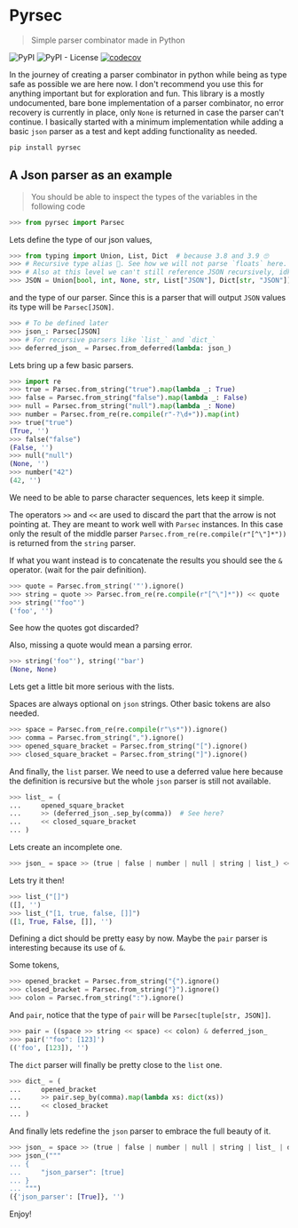 # Pyrsec

> Simple parser combinator made in Python

![PyPI](https://img.shields.io/pypi/v/pyrsec)
![PyPI - License](https://img.shields.io/pypi/l/pyrsec)
[![codecov](https://codecov.io/gh/frndmg/pyrsec/branch/main/graph/badge.svg?token=ROCVIXSZMO)](https://codecov.io/gh/frndmg/pyrsec)

In the journey of creating a parser combinator in python while being as type safe as
possible we are here now. I don't recommend you use this for anything important but for
exploration and fun. This library is a mostly undocumented, bare bone implementation of
a parser combinator, no error recovery is currently in place, only `None` is returned in
case the parser can't continue. I basically started with a minimum implementation while
adding a basic `json` parser as a test and kept adding functionality as needed.

```bash
pip install pyrsec
```

## A Json parser as an example

> You should be able to inspect the types of the variables in the following code

```python
>>> from pyrsec import Parsec

```

Lets define the type of our json values,

```python
>>> from typing import Union, List, Dict  # because 3.8 and 3.9 🙄
>>> # Recursive type alias 👀. See how we will not parse `floats` here.
>>> # Also at this level we can't still reference JSON recursively, idk why.
>>> JSON = Union[bool, int, None, str, List["JSON"], Dict[str, "JSON"]]

```

and the type of our parser. Since this is a parser that will output `JSON` values its
type will be `Parsec[JSON]`.

```python
>>> # To be defined later
>>> json_: Parsec[JSON]
>>> # For recursive parsers like `list_` and `dict_`
>>> deferred_json_ = Parsec.from_deferred(lambda: json_)

```

Lets bring up a few basic parsers.

```python
>>> import re
>>> true = Parsec.from_string("true").map(lambda _: True)
>>> false = Parsec.from_string("false").map(lambda _: False)
>>> null = Parsec.from_string("null").map(lambda _: None)
>>> number = Parsec.from_re(re.compile(r"-?\d+")).map(int)
>>> true("true")
(True, '')
>>> false("false")
(False, '')
>>> null("null")
(None, '')
>>> number("42")
(42, '')

```

We need to be able to parse character sequences, lets keep it simple.

The operators `>>` and `<<` are used to discard the part that the arrow is not pointing
at. They are meant to work well with `Parsec` instances. In this case only the result of
the middle parser `Parsec.from_re(re.compile(r"[^\"]*"))` is returned from the `string`
parser.

If what you want instead is to concatenate the results you should see the `&` operator.
(wait for the pair definition).

```python
>>> quote = Parsec.from_string('"').ignore()
>>> string = quote >> Parsec.from_re(re.compile(r"[^\"]*")) << quote
>>> string('"foo"')
('foo', '')

```

See how the quotes got discarded?

Also, missing a quote would mean a parsing error.

```python
>>> string('foo"'), string('"bar')
(None, None)

```

Lets get a little bit more serious with the lists.

Spaces are always optional on `json` strings. Other basic tokens are also needed.

```python
>>> space = Parsec.from_re(re.compile(r"\s*")).ignore()
>>> comma = Parsec.from_string(",").ignore()
>>> opened_square_bracket = Parsec.from_string("[").ignore()
>>> closed_square_bracket = Parsec.from_string("]").ignore()

```

And finally, the `list` parser. We need to use a deferred value here because the
definition is recursive but the whole `json` parser is still not available.

```python
>>> list_ = (
...     opened_square_bracket
...     >> (deferred_json_.sep_by(comma))  # See here?
...     << closed_square_bracket
... )

```

Lets create an incomplete one.

```python
>>> json_ = space >> (true | false | number | null | string | list_) << space

```

Lets try it then!

```python
>>> list_("[]")
([], '')
>>> list_("[1, true, false, []]")
([1, True, False, []], '')

```

Defining a dict should be pretty easy by now. Maybe the `pair` parser is interesting
because its use of `&`.

Some tokens,

```python
>>> opened_bracket = Parsec.from_string("{").ignore()
>>> closed_bracket = Parsec.from_string("}").ignore()
>>> colon = Parsec.from_string(":").ignore()

```

And `pair`, notice that the type of `pair` will be `Parsec[tuple[str, JSON]]`.

```python
>>> pair = ((space >> string << space) << colon) & deferred_json_
>>> pair('"foo": [123]')
(('foo', [123]), '')

```

The `dict` parser will finally be pretty close to the `list` one.

```python
>>> dict_ = (
...     opened_bracket
...     >> pair.sep_by(comma).map(lambda xs: dict(xs))
...     << closed_bracket
... )

```

And finally lets redefine the `json` parser to embrace the full beauty of it.

```python
>>> json_ = space >> (true | false | number | null | string | list_ | dict_) << space
>>> json_("""
... {
...     "json_parser": [true]
... }
... """)
({'json_parser': [True]}, '')

```

Enjoy!
